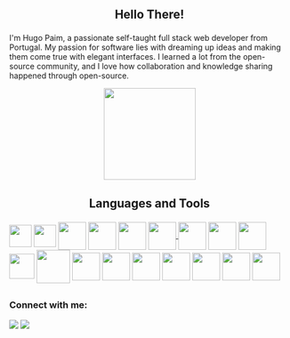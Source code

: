  ## <p align="center"> Hello There! </p>

<div style="text-align:left;"> 
 <p>I'm Hugo Paim, a passionate self-taught full stack web developer from Portugal. My passion for software lies with dreaming up ideas and making them come true with elegant interfaces. I learned a lot from the open-source community, and I love how collaboration and knowledge sharing happened through open-source.
</p>
</div>

<link rel="stylesheet" href="https://cdn.jsdelivr.net/gh/devicons/devicon@v2.15.1/devicon.min.css">

<p align="center">
<img height="165" img src="https://github-readme-stats-git-masterrstaa-rickstaa.vercel.app/api?username=hugpaim&&show_icons=true&theme=dracula"/>
</p>

 ## <p align="center">Languages and Tools</p>

<div style="display: inline_block">
<a href="https://www.javascript.com/"/><img align="center"heigth="40"width="40"src="https://cdn.jsdelivr.net/gh/devicons/devicon/icons/javascript/javascript-original.svg"></a>
<a href="https://www.typescriptlang.org/"/><img align="center" heigth="40" width="40"src="https://cdn.jsdelivr.net/gh/devicons/devicon/icons/typescript/typescript-original.svg" /></a>         
<a href="https://www.w3schools.com/css/"/><img align="center" heigth="50" width="50" src="https://cdn.jsdelivr.net/gh/devicons/devicon/icons/css3/css3-original-wordmark.svg"/></a>
<a href="https://www.w3schools.com/html/"/><img align="center" heigth="50" width="50" src="https://cdn.jsdelivr.net/gh/devicons/devicon/icons/html5/html5-original-wordmark.svg"/></a>
<a href="https://reactjs.org/"/><img align="center" heigth="50" width="50" src="https://cdn.jsdelivr.net/gh/devicons/devicon/icons/react/react-original-wordmark.svg"/></a>
<a href="https://reactnative.dev/"/><img align="center" heigth="50" width="50" src="https://cdn.jsdelivr.net/gh/devicons/devicon/icons/react/react-original.svg"/>
<a href="https://getbootstrap.com/"/><img align="center" heigth="50" width="50" src="https://cdn.jsdelivr.net/gh/devicons/devicon/icons/bootstrap/bootstrap-original.svg"/></a>
<a href="https://nodejs.org/en/about/"/><img align="center" heigth="50" width="50" src="https://cdn.jsdelivr.net/gh/devicons/devicon/icons/nodejs/nodejs-original.svg"/></a>
<a href="https://www.npmjs.com/"/><img align="center" heigth="50" width="50" src="https://cdn.jsdelivr.net/gh/devicons/devicon/icons/npm/npm-original-wordmark.svg"/></a>
<a href="https://git-scm.com/"/><img align="center" heigth="45" width="45" src="https://cdn.jsdelivr.net/gh/devicons/devicon/icons/git/git-original.svg"/></a>
<a href="https://www.mongodb.com/"/><img align="center" heigth="60" width="60" src="https://cdn.jsdelivr.net/gh/devicons/devicon/icons/mongodb/mongodb-original-wordmark.svg"/></a>
<a href="https://www.postgresql.org/"/><img align="center" heigth="50" width="50" src="https://cdn.jsdelivr.net/gh/devicons/devicon/icons/postgresql/postgresql-plain.svg"/></a>  
<a href="https://www.mysql.com/"/><img align="center" heigth="50" width="50" src="https://cdn.jsdelivr.net/gh/devicons/devicon/icons/mysql/mysql-original.svg"/></a>
<a href="https://www.r-project.org/"/><img align="center" heigth="50" width="50" src="https://cdn.jsdelivr.net/gh/devicons/devicon/icons/r/r-original.svg"/></a> 
<a href="https://www.python.org/"/><img align="center" heigth="50" width="50" src="https://cdn.jsdelivr.net/gh/devicons/devicon/icons/python/python-original-wordmark.svg"/></a> 
<a href="https://numpy.org/"/><img align="center" heigth="50" width="50" src="https://cdn.jsdelivr.net/gh/devicons/devicon/icons/numpy/numpy-original.svg"/></a>
<a href="https://pandas.pydata.org/"/><img align="center" heigth="50" width="50" src="https://cdn.jsdelivr.net/gh/devicons/devicon/icons/pandas/pandas-original.svg"/></a>
<a href="https://www.tensorflow.org/"/><img align="center" heigth="50" width="50" src="https://cdn.jsdelivr.net/gh/devicons/devicon/icons/tensorflow/tensorflow-original.svg"/></a>
</div>

##

### Connect with me:
<a href="https://www.linkedin.com/in/hugo-paim-244012108/"/><img src="https://img.shields.io/badge/LinkedIn-0077B5?style=for-the-badge&logo=linkedin&logoColor=white"></a>
<a href="mailto:hugocdz@hotmail.com"><img src="https://img.shields.io/badge/Gmail-D14836?style=for-the-badge&logo=gmail&logoColor=white"/></a>
